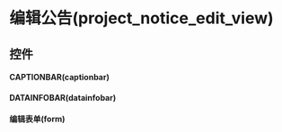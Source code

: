 # 编辑公告(project_notice_edit_view)  <!-- {docsify-ignore-all} -->



## 控件
#### CAPTIONBAR(captionbar)
#### DATAINFOBAR(datainfobar)
#### 编辑表单(form)


<script>
 const { createApp } = Vue
  createApp({
    data() {
      return {

      }
    }
  }).use(ElementPlus).mount('#app')
</script>